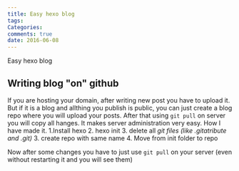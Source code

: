 ```yaml
---
title: Easy hexo blog
tags:
Categories:
comments: true
date: 2016-06-08
---
```

Easy hexo blog
## Writing blog "on" github 
If you are hosting your domain, after writing new post you have to upload it. But if it is a blog and allthing you publish is public, you can just create a blog repo where you will upload your posts. After that using ```git pull``` on server you will copy all hanges. It makes server administration very easy.
How I have made it.
1.Install hexo
2. hexo init
3. delete all _git files (like .gitatribute and .git)_
3. create repo with same name
4. Move from init folder to repo

Now after some changes you have to just use `git pull` on your server (even without restarting it and you will see them)
